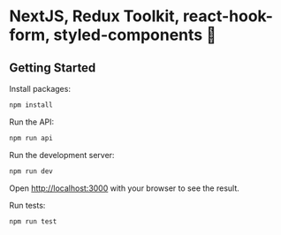 # NextJS, Redux Toolkit, react-hook-form, styled-components 🚀

## Getting Started

Install packages:

```bash
npm install
```

Run the API:

```bash
npm run api
```

Run the development server:

```bash
npm run dev
```

Open [http://localhost:3000](http://localhost:3000) with your browser to see the result.

Run tests:

```bash
npm run test
```
